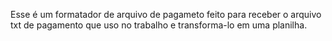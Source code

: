 Esse é um formatador de arquivo de pagameto feito para receber o arquivo txt de pagamento que uso no trabalho e transforma-lo em uma planilha.
